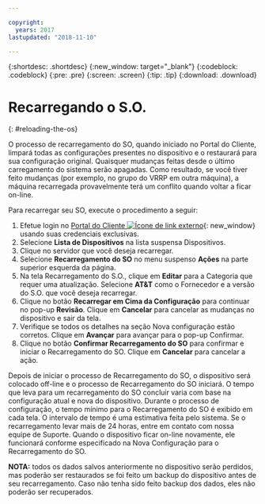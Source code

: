 ```yaml
---

copyright:
  years: 2017
lastupdated: "2018-11-10"

---
```


{:shortdesc: .shortdesc}
{:new_window: target="_blank"}
{:codeblock: .codeblock}
{:pre: .pre}
{:screen: .screen}
{:tip: .tip}
{:download: .download}

# Recarregando o S.O.
{: #reloading-the-os}

O processo de recarregamento do SO, quando iniciado no Portal do Cliente, limpará todas as configurações presentes no dispositivo e o restaurará para sua configuração original. Quaisquer mudanças feitas desde o último carregamento do sistema serão apagadas. Como resultado, se você tiver feito mudanças (por exemplo, no grupo do VRRP em outra máquina), a máquina recarregada provavelmente terá um conflito quando voltar a ficar on-line.

Para recarregar seu SO, execute o procedimento a seguir:

1. Efetue login no [Portal do Cliente ![Ícone de link externo](../../icons/launch-glyph.svg "Ícone de link externo")](https://control.softlayer.com/){: new_window} usando suas credenciais exclusivas.
2. Selecione **Lista de Dispositivos** na lista suspensa Dispositivos.
3. Clique no servidor que você deseja recarregar.
4. Selecione **Recarregamento do SO** no menu suspenso **Ações** na parte superior esquerda da página.
5. Na tela Recarregamento do S.O., clique em **Editar** para a Categoria que requer uma atualização. Selecione **AT&T** como o Fornecedor e a versão do S.O. que você deseja recarregar.
6. Clique no botão **Recarregar em Cima da Configuração** para continuar no pop-up **Revisão**. Clique em **Cancelar** para cancelar as mudanças no dispositivo e sair da tela.
7. Verifique se todos os detalhes na seção Nova configuração estão corretos. Clique em **Avançar** para avançar para o pop-up Confirmar.
8. Clique no botão **Confirmar Recarregamento do SO** para confirmar e iniciar o Recarregamento do SO. Clique em **Cancelar** para cancelar a ação.

Depois de iniciar o processo de Recarregamento do SO, o dispositivo será colocado off-line e o processo de Recarregamento do SO iniciará. O tempo que leva para um recarregamento do SO concluir varia com base na configuração atual e nova do dispositivo. Durante o processo de configuração, o tempo mínimo para o Recarregamento do SO é exibido em cada tela. O intervalo de tempo é uma estimativa feita pelo sistema. Se o recarregamento levar mais de 24 horas, entre em contato com nossa equipe de Suporte. Quando o dispositivo ficar on-line novamente, ele funcionará conforme especificado na Nova Configuração para o Recarregamento do SO. 

**NOTA:** todos os dados salvos anteriormente no dispositivo serão perdidos, mas poderão ser restaurados se foi feito um backup do dispositivo antes de seu recarregamento. Caso não tenha sido feito backup dos dados, eles não poderão ser recuperados.
